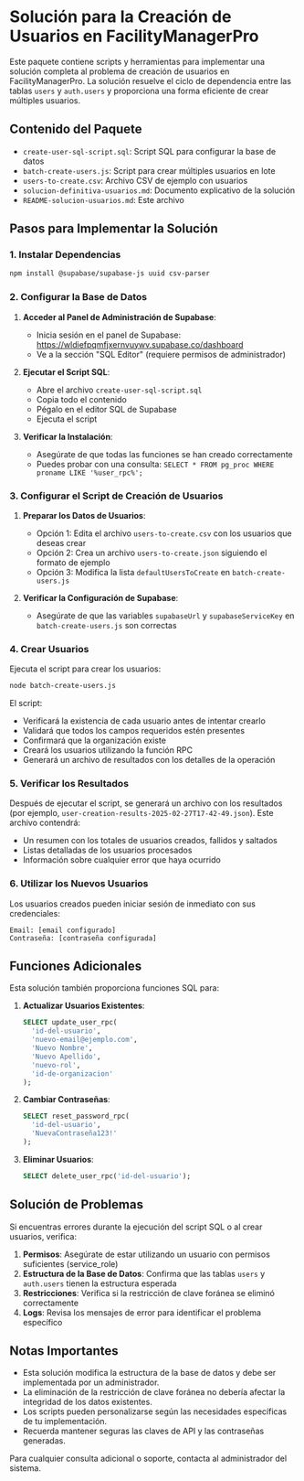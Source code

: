 # Solución para la Creación de Usuarios en FacilityManagerPro

Este paquete contiene scripts y herramientas para implementar una solución completa al problema de creación de usuarios en FacilityManagerPro. La solución resuelve el ciclo de dependencia entre las tablas `users` y `auth.users` y proporciona una forma eficiente de crear múltiples usuarios.

## Contenido del Paquete

- `create-user-sql-script.sql`: Script SQL para configurar la base de datos
- `batch-create-users.js`: Script para crear múltiples usuarios en lote
- `users-to-create.csv`: Archivo CSV de ejemplo con usuarios
- `solucion-definitiva-usuarios.md`: Documento explicativo de la solución
- `README-solucion-usuarios.md`: Este archivo

## Pasos para Implementar la Solución

### 1. Instalar Dependencias

```bash
npm install @supabase/supabase-js uuid csv-parser
```

### 2. Configurar la Base de Datos

1. **Acceder al Panel de Administración de Supabase**:
   - Inicia sesión en el panel de Supabase: https://wldiefpqmfjxernvuywv.supabase.co/dashboard
   - Ve a la sección "SQL Editor" (requiere permisos de administrador)

2. **Ejecutar el Script SQL**:
   - Abre el archivo `create-user-sql-script.sql` 
   - Copia todo el contenido
   - Pégalo en el editor SQL de Supabase
   - Ejecuta el script

3. **Verificar la Instalación**:
   - Asegúrate de que todas las funciones se han creado correctamente
   - Puedes probar con una consulta: `SELECT * FROM pg_proc WHERE proname LIKE '%user_rpc%';`

### 3. Configurar el Script de Creación de Usuarios

1. **Preparar los Datos de Usuarios**:
   - Opción 1: Edita el archivo `users-to-create.csv` con los usuarios que deseas crear
   - Opción 2: Crea un archivo `users-to-create.json` siguiendo el formato de ejemplo
   - Opción 3: Modifica la lista `defaultUsersToCreate` en `batch-create-users.js`

2. **Verificar la Configuración de Supabase**:
   - Asegúrate de que las variables `supabaseUrl` y `supabaseServiceKey` en `batch-create-users.js` son correctas

### 4. Crear Usuarios

Ejecuta el script para crear los usuarios:

```bash
node batch-create-users.js
```

El script:
- Verificará la existencia de cada usuario antes de intentar crearlo
- Validará que todos los campos requeridos estén presentes
- Confirmará que la organización existe
- Creará los usuarios utilizando la función RPC
- Generará un archivo de resultados con los detalles de la operación

### 5. Verificar los Resultados

Después de ejecutar el script, se generará un archivo con los resultados (por ejemplo, `user-creation-results-2025-02-27T17-42-49.json`). Este archivo contendrá:
- Un resumen con los totales de usuarios creados, fallidos y saltados
- Listas detalladas de los usuarios procesados
- Información sobre cualquier error que haya ocurrido

### 6. Utilizar los Nuevos Usuarios

Los usuarios creados pueden iniciar sesión de inmediato con sus credenciales:

```
Email: [email configurado]
Contraseña: [contraseña configurada]
```

## Funciones Adicionales

Esta solución también proporciona funciones SQL para:

1. **Actualizar Usuarios Existentes**:
   ```sql
   SELECT update_user_rpc(
     'id-del-usuario',
     'nuevo-email@ejemplo.com',
     'Nuevo Nombre',
     'Nuevo Apellido',
     'nuevo-rol',
     'id-de-organizacion'
   );
   ```

2. **Cambiar Contraseñas**:
   ```sql
   SELECT reset_password_rpc(
     'id-del-usuario',
     'NuevaContraseña123!'
   );
   ```

3. **Eliminar Usuarios**:
   ```sql
   SELECT delete_user_rpc('id-del-usuario');
   ```

## Solución de Problemas

Si encuentras errores durante la ejecución del script SQL o al crear usuarios, verifica:

1. **Permisos**: Asegúrate de estar utilizando un usuario con permisos suficientes (service_role)
2. **Estructura de la Base de Datos**: Confirma que las tablas `users` y `auth.users` tienen la estructura esperada
3. **Restricciones**: Verifica si la restricción de clave foránea se eliminó correctamente
4. **Logs**: Revisa los mensajes de error para identificar el problema específico

## Notas Importantes

- Esta solución modifica la estructura de la base de datos y debe ser implementada por un administrador.
- La eliminación de la restricción de clave foránea no debería afectar la integridad de los datos existentes.
- Los scripts pueden personalizarse según las necesidades específicas de tu implementación.
- Recuerda mantener seguras las claves de API y las contraseñas generadas.

Para cualquier consulta adicional o soporte, contacta al administrador del sistema. 